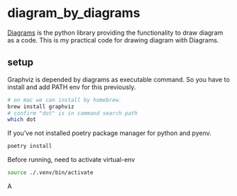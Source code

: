 # diagram_by_diagrams
[Diagrams](https://diagrams.mingrammer.com/) is the python library providing the functionality to draw diagram as a code. This is my practical code for drawing diagram with Diagrams.

## setup
Graphviz is depended by diagrams as executable command. So you have to install and add PATH env for this previously.
```bash
# on mac we can install by homebrew.
brew install graphviz
# confirm "dot" is in command search path
which dot
```
If you've not installed poetry package manager for python and pyenv. 
```bash
poetry install
```
Before running, need to activate virtual-env
```bash
source ./.venv/bin/activate
```

A
